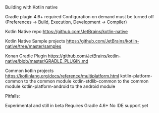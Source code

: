Building with Kotlin native

Gradle plugin 4.6+ required
Configuration on demand must be turned off (Preferences -> Build, Execution, Development -> Compiler)

Kotlin Native repo
https://github.com/JetBrains/kotlin-native

Kotlin Native Sample projects
https://github.com/JetBrains/kotlin-native/tree/master/samples

Konan Gradle Plugin
https://github.com/JetBrains/kotlin-native/blob/master/GRADLE_PLUGIN.md

Common kotlin projects
https://kotlinlang.org/docs/reference/multiplatform.html
kotlin-platform-common to the common module
kotlin-stdlib-common to the common module
kotlin-platform-android to the android module

Pitfalls:

Experimental and still in beta
Requires Gradle 4.6+
No IDE support yet